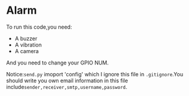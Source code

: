 # Alarm

To run this code,you need:

- A buzzer
- A vibration
- A camera

And you need to change your GPIO NUM.

Notice:`send.py` imoport 'config' which I ignore this file in `.gitignore`.You should write you own email information in this file include`sender,receiver,smtp,username,password`.

